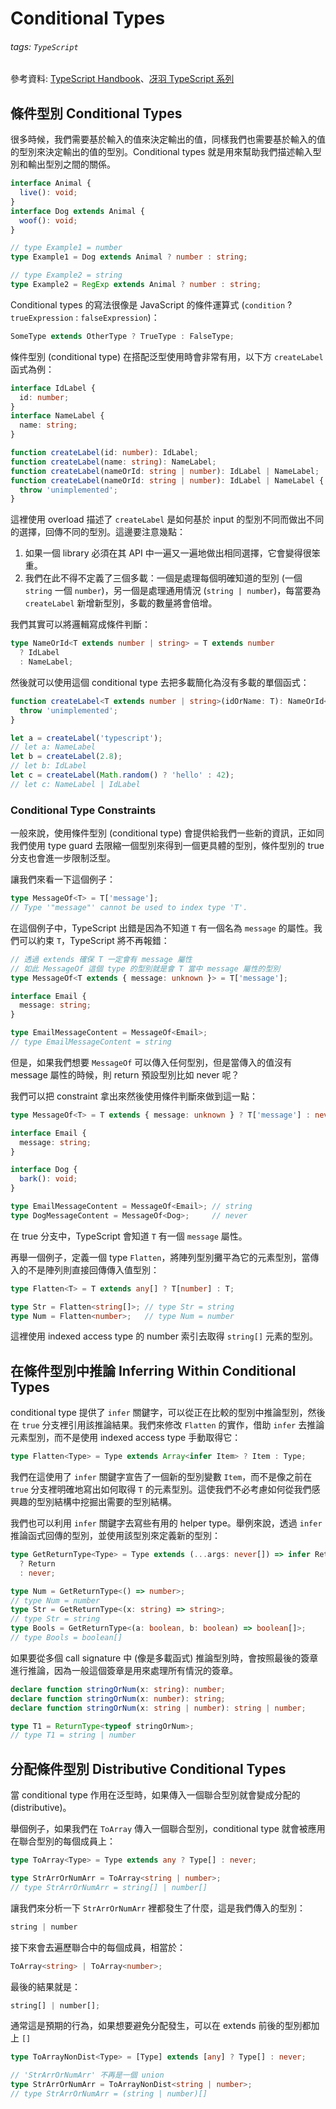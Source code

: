 # Conditional Types

###### tags: `TypeScript`

參考資料: [TypeScript Handbook](https://www.typescriptlang.org/docs/handbook/intro.html)、[冴羽 TypeScript 系列](https://ts.yayujs.com/)

## 條件型別 Conditional Types

很多時候，我們需要基於輸入的值來決定輸出的值，同樣我們也需要基於輸入的值的型別來決定輸出的值的型別。Conditional types 就是用來幫助我們描述輸入型別和輸出型別之間的關係。

```ts
interface Animal {
  live(): void;
}
interface Dog extends Animal {
  woof(): void;
}

// type Example1 = number
type Example1 = Dog extends Animal ? number : string;

// type Example2 = string
type Example2 = RegExp extends Animal ? number : string;
```

Conditional types 的寫法很像是 JavaScript 的條件運算式 (`condition` ? `trueExpression` : `falseExpression`)：

```ts
SomeType extends OtherType ? TrueType : FalseType;
```

條件型別 (conditional type) 在搭配泛型使用時會非常有用，以下方 `createLabel` 函式為例：

```ts
interface IdLabel {
  id: number;
}
interface NameLabel {
  name: string;
}

function createLabel(id: number): IdLabel;
function createLabel(name: string): NameLabel;
function createLabel(nameOrId: string | number): IdLabel | NameLabel;
function createLabel(nameOrId: string | number): IdLabel | NameLabel {
  throw 'unimplemented';
}
```

這裡使用 overload 描述了 `createLabel` 是如何基於 input 的型別不同而做出不同的選擇，回傳不同的型別。這邊要注意幾點：

1. 如果一個 library 必須在其 API 中一遍又一遍地做出相同選擇，它會變得很笨重。
2. 我們在此不得不定義了三個多載：一個是處理每個明確知道的型別 (一個 `string` 一個 `number`)，另一個是處理通用情況 (`string | number`)，每當要為 `createLabel` 新增新型別，多載的數量將會倍增。

我們其實可以將邏輯寫成條件判斷：

```ts
type NameOrId<T extends number | string> = T extends number
  ? IdLabel
  : NameLabel;
```

然後就可以使用這個 conditional type 去把多載簡化為沒有多載的單個函式：

```ts
function createLabel<T extends number | string>(idOrName: T): NameOrId<T> {
  throw 'unimplemented';
}

let a = createLabel('typescript');                 
// let a: NameLabel
let b = createLabel(2.8);                          
// let b: IdLabel
let c = createLabel(Math.random() ? 'hello' : 42); 
// let c: NameLabel | IdLabel
```

### Conditional Type Constraints

一般來說，使用條件型別 (conditional type) 會提供給我們一些新的資訊，正如同我們使用 type guard 去限縮一個型別來得到一個更具體的型別，條件型別的 true 分支也會進一步限制泛型。

讓我們來看一下這個例子：

```ts
type MessageOf<T> = T['message'];
// Type '"message"' cannot be used to index type 'T'.
```

在這個例子中，TypeScript 出錯是因為不知道 `T` 有一個名為 `message` 的屬性。我們可以約束 `T`，TypeScript 將不再報錯：

```ts
// 透過 extends 確保 T 一定會有 message 屬性
// 如此 MessageOf 這個 type 的型別就是會 T 當中 message 屬性的型別
type MessageOf<T extends { message: unknown }> = T['message'];

interface Email {
  message: string;
}

type EmailMessageContent = MessageOf<Email>;
// type EmailMessageContent = string
```

但是，如果我們想要 `MessageOf` 可以傳入任何型別，但是當傳入的值沒有 message 屬性的時候，則 return 預設型別比如 never 呢？

我們可以把 constraint 拿出來然後使用條件判斷來做到這一點：

```ts
type MessageOf<T> = T extends { message: unknown } ? T['message'] : never;

interface Email {
  message: string;
}

interface Dog {
  bark(): void;
}

type EmailMessageContent = MessageOf<Email>; // string
type DogMessageContent = MessageOf<Dog>;     // never
```

在 true 分支中，TypeScript 會知道 `T` 有一個 `message` 屬性。

再舉一個例子，定義一個 type `Flatten`，將陣列型別攤平為它的元素型別，當傳入的不是陣列則直接回傳傳入值型別：

```ts
type Flatten<T> = T extends any[] ? T[number] : T;

type Str = Flatten<string[]>; // type Str = string
type Num = Flatten<number>;   // type Num = number
```

這裡使用 indexed access type 的 number 索引去取得 `string[]` 元素的型別。

## 在條件型別中推論 Inferring Within Conditional Types

conditional type 提供了 `infer` 關鍵字，可以從正在比較的型別中推論型別，然後在 `true` 分支裡引用該推論結果。我們來修改 `Flatten` 的實作，借助 `infer` 去推論元素型別，而不是使用 indexed access type 手動取得它：

```ts
type Flatten<Type> = Type extends Array<infer Item> ? Item : Type;
```

我們在這使用了 `infer` 關鍵字宣告了一個新的型別變數 `Item`，而不是像之前在 `true` 分支裡明確地寫出如何取得 `T` 的元素型別。這使我們不必考慮如何從我們感興趣的型別結構中挖掘出需要的型別結構。

我們也可以利用 `infer` 關鍵字去寫些有用的 helper type。舉例來說，透過 `infer` 推論函式回傳的型別，並使用該型別來定義新的型別：

```ts
type GetReturnType<Type> = Type extends (...args: never[]) => infer Return
  ? Return
  : never;

type Num = GetReturnType<() => number>;
// type Num = number
type Str = GetReturnType<(x: string) => string>; 
// type Str = string
type Bools = GetReturnType<(a: boolean, b: boolean) => boolean[]>; 
// type Bools = boolean[]
```

如果要從多個 call signature 中 (像是多載函式) 推論型別時，會按照最後的簽章進行推論，因為一般這個簽章是用來處理所有情況的簽章。

```ts
declare function stringOrNum(x: string): number;
declare function stringOrNum(x: number): string;
declare function stringOrNum(x: string | number): string | number;

type T1 = ReturnType<typeof stringOrNum>;
// type T1 = string | number
```

## 分配條件型別 Distributive Conditional Types

當 conditional type 作用在泛型時，如果傳入一個聯合型別就會變成分配的 (distributive)。

舉個例子，如果我們在 `ToArray` 傳入一個聯合型別，conditional type 就會被應用在聯合型別的每個成員上：

```ts
type ToArray<Type> = Type extends any ? Type[] : never;

type StrArrOrNumArr = ToArray<string | number>;
// type StrArrOrNumArr = string[] | number[]
```

讓我們來分析一下 `StrArrOrNumArr` 裡都發生了什麼，這是我們傳入的型別：

```ts
string | number
```

接下來會去遍歷聯合中的每個成員，相當於：

```ts
ToArray<string> | ToArray<number>;
```

最後的結果就是：

```ts
string[] | number[];
```

通常這是預期的行為，如果想要避免分配發生，可以在 extends 前後的型別都加上 `[]`

```ts
type ToArrayNonDist<Type> = [Type] extends [any] ? Type[] : never;

// 'StrArrOrNumArr' 不再是一個 union
type StrArrOrNumArr = ToArrayNonDist<string | number>;
// type StrArrOrNumArr = (string | number)[]
```


